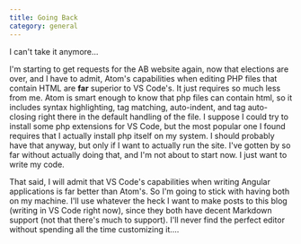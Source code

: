 ```yaml
---
title: Going Back
category: general
---
```

I can't take it anymore...

I'm starting to get requests for the AB website again, now that elections are over, and I have to admit, Atom's capabilities when editing PHP files that contain HTML are **far** superior to VS Code's. It just requires so much less from me. Atom is smart enough to know that php files can contain html, so it includes syntax highlighting, tag matching, auto-indent, and tag auto-closing right there in the default handling of the file. I suppose I could try to install some php extensions for VS Code, but the most popular one I found requires that I actually install php itself on my system. I should probably have that anyway, but only if I want to actually run the site. I've gotten by so far without actually doing that, and I'm not about to start now. I just want to write my code.

That said, I will admit that VS Code's capabilities when writing Angular applications is far better than Atom's. So I'm going to stick with having both on my machine. I'll use whatever the heck I want to make posts to this blog (writing in VS Code right now), since they both have decent Markdown support (not that there's much to support). I'll never find the perfect editor without spending all the time customizing it....
